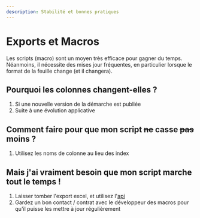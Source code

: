 ```yaml
---
description: Stabilité et bonnes pratiques
---
```


# Exports et Macros

Les scripts (macro) sont un moyen très efficace pour gagner du temps. Néanmoins, il nécessite des mises jour fréquentes, en particulier lorsque le format de la feuille change (et il changera).

## Pourquoi les colonnes changent-elles ?

1. Si une nouvelle version de la démarche est publiée
2. Suite à une évolution applicative

## Comment faire pour que mon script ~~ne~~ casse ~~pas~~ moins ?

1. Utilisez les noms de colonne au lieu des index

## Mais j'ai vraiment besoin que mon script marche tout le temps !

1. Laisser tomber l'export excel, et utilisez l'[api](graphql.md)
2. Gardez un bon contact / contrat avec le développeur des macros pour qu'il puisse les mettre à jour régulièrement
